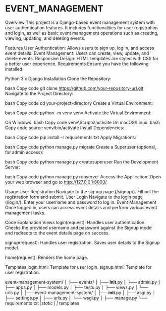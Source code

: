 # EVENT_MANAGEMENT
Overview
This project is a Django-based event management system with user authentication features. It includes functionalities for user registration and login, as well as basic event management operations such as creating, viewing, updating, and deleting events.

Features
User Authentication: Allows users to sign up, log in, and access event details.
Event Management: Users can create, view, update, and delete events.
Responsive Design: HTML templates are styled with CSS for a better user experience.
Requirements
Ensure you have the following installed:

Python 3.x
Django
Installation
Clone the Repository:

bash
Copy code
git clone https://github.com/your-repository-url.git
Navigate to the Project Directory:

bash
Copy code
cd your-project-directory
Create a Virtual Environment:

bash
Copy code
python -m venv venv
Activate the Virtual Environment:

On Windows:
bash
Copy code
venv\Scripts\activate
On macOS/Linux:
bash
Copy code
source venv/bin/activate
Install Dependencies:

bash
Copy code
pip install -r requirements.txt
Apply Migrations:

bash
Copy code
python manage.py migrate
Create a Superuser (optional, for admin access):

bash
Copy code
python manage.py createsuperuser
Run the Development Server:

bash
Copy code
python manage.py runserver
Access the Application: Open your web browser and go to http://127.0.0.1:8000/.

Usage
User Registration
Navigate to the signup page (/signup/).
Fill out the registration form and submit.
User Login
Navigate to the login page (/login/).
Enter your username and password to log in.
Event Management
Once logged in, users can access event details and perform various event management tasks.

Code Explanation
Views
login(request): Handles user authentication. Checks the provided username and password against the Signup model and redirects to the event details page on success.

signup(request): Handles user registration. Saves user details to the Signup model.

home(request): Renders the home page.

Templates
login.html: Template for user login.
signup.html: Template for user registration.


event-management-system/
│
├── events/
│   ├── __init__.py
│   ├── admin.py
│   ├── apps.py
│   ├── models.py
│   ├── tests.py
│   ├── views.py
│   └── urls.py
│
├── event-management-system/
│   ├── __init__.py
│   ├── asgi.py
│   ├── settings.py
│   ├── urls.py
│   └── wsgi.py
│
├── manage.py
└── requirements.txt
|_static
|
|_  templates

